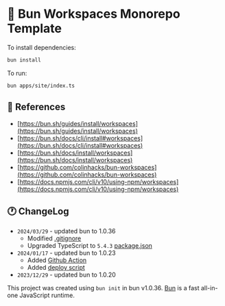 # 🌰 Bun Workspaces Monorepo Template

To install dependencies:

```bash
bun install
```

To run:

```bash
bun apps/site/index.ts
```

## 📰 References

- [https://bun.sh/guides/install/workspaces](https://bun.sh/guides/install/workspaces)
- [https://bun.sh/docs/cli/install#workspaces](https://bun.sh/docs/cli/install#workspaces)
- [https://bun.sh/docs/install/workspaces](https://bun.sh/docs/install/workspaces)
- [https://github.com/colinhacks/bun-workspaces](https://github.com/colinhacks/bun-workspaces)
- [https://docs.npmjs.com/cli/v10/using-npm/workspaces](https://docs.npmjs.com/cli/v10/using-npm/workspaces)

## 🕐 ChangeLog

- `2024/03/29` - updated bun to 1.0.36
  - Modified [.gitignore](./.gitignore)
  - Upgraded TypeScript to `5.4.3` [package.json](./package.json)
- `2024/01/17` - updated bun to 1.0.23
  - Added [Github Action](./.github/workflows/deploy.yml)
  - Added [deploy script](./scripts/deploy.sh)
- `2023/12/29` - updated bun to 1.0.20

This project was created using `bun init` in bun v1.0.36.
[Bun](https://bun.sh) is a fast all-in-one JavaScript runtime.
